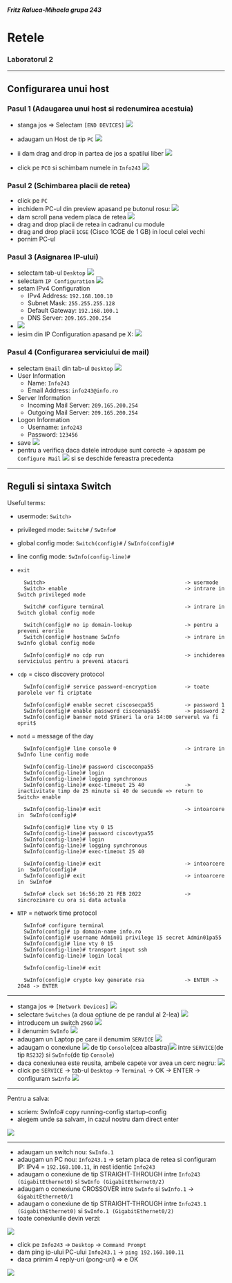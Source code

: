 #####  Fritz Raluca-Mihaela grupa 243
# Retele
### Laboratorul 2 

---

##  Configurarea unui host

### Pasul 1 (Adaugarea unui host si redenumirea acestuia)

- stanga jos => Selectam `[END DEVICES]`
![](https://gcdnb.pbrd.co/images/0hFORUoqB6Bq.png?o=1)  

- adaugam un Host de tip `PC` ![](https://gcdnb.pbrd.co/images/dd3WNfTZqaWx.png?o=1)  

- ii dam drag and drop in partea de jos a spatilui liber ![](https://gcdnb.pbrd.co/images/5WORzN9O83Nz.png?o=1)

- click pe `PC0` si schimbam numele in `Info243` ![](https://gcdnb.pbrd.co/images/xPGfeQM40Cdw.png?o=1)

### Pasul 2 (Schimbarea placii de retea)

- click pe `PC`  
- inchidem PC-ul din preview apasand pe butonul rosu: ![](https://gcdnb.pbrd.co/images/GwKmO657G4B2.png?o=1)  
- dam scroll pana vedem placa de retea ![](https://gcdnb.pbrd.co/images/X4tApLJeBzk2.png?o=1)
- drag and drop placii de retea in cadranul cu module
- drag and drop placii `1CGE` (Cisco 1CGE de 1 GB) in locul celei vechi
- pornim PC-ul 

### Pasul 3 (Asignarea IP-ului)

- selectam tab-ul `Desktop` ![](https://gcdnb.pbrd.co/images/BekAnjexs7Rx.png?o=1)
- selectam `IP Configuration` ![](https://gcdnb.pbrd.co/images/yHWxZ8KKLgn1.png?o=1)
- setam IPv4 Configuration
  - IPv4 Address: `192.168.100.10`
  - Subnet Mask: `255.255.255.128`
  - Default Gateway: `192.168.100.1`
  - DNS Server: `209.165.200.254`
- ![](https://gcdnb.pbrd.co/images/sFfKIXfzu1NI.png?o=1)
- iesim din IP Configuration apasand pe X: ![](https://gcdnb.pbrd.co/images/DWBYmFAlef1J.png?o=1f)

### Pasul 4 (Configurarea serviciului de mail)

- selectam `Email` din tab-ul `Desktop` ![](https://gcdnb.pbrd.co/images/xCRAEMrgHGoL.png?o=1)
- User Information
  - Name: `Info243`
  - Email Address: `info243@info.ro`
- Server Information
  - Incoming Mail Server: `209.165.200.254`
  - Outgoing Mail Server: `209.165.200.254`
- Logon Information
  - Username: `info243`
  - Password: `123456`
- save 
![](https://gcdnb.pbrd.co/images/51OxyGuHHdH6.png?o=1)
- pentru a verifica daca datele introduse sunt corecte -> apasam pe `Configure Mail` ![](https://gcdnb.pbrd.co/images/Atz9loI2yQmJ.png?o=1) si se deschide fereastra precedenta

---

## Reguli si sintaxa Switch 

Useful terms:
- usermode: `Switch> `
- privileged mode: `Switch#` / `SwInfo# `
- global config mode: `Switch(config)#` / `SwInfo(config)#`
- line config mode: `SwInfo(config-line)#`
- `exit`


        Switch>                                             -> usermode
        Switch> enable                                      -> intrare in Switch privileged mode

        Switch# configure terminal                          -> intrare in Switch global config mode

        Switch(config)# no ip domain-lookup                 -> pentru a preveni erorile
        Switch(config)# hostname SwInfo                     -> intrare in SwInfo global config mode 

        SwInfo(config)# no cdp run                          -> inchiderea serviciului pentru a preveni atacuri
        
- `cdp` = cisco discovery protocol  
    
        SwInfo(config)# service password-encryption         -> toate parolele vor fi criptate

        SwInfo(config)# enable secret ciscosecpa55          -> password 1      
        SwInfo(config)# enable password ciscoenapa55        -> password 2
        SwInfo(config)# banner motd $Vineri la ora 14:00 serverul va fi oprit$

- `motd` = message of the day

        SwInfo(config)# line console 0                      -> intrare in SwInfo line config mode

        SwInfo(config-line)# password ciscoconpa55
        SwInfo(config-line)# login
        SwInfo(config-line)# logging synchronous
        SwInfo(config-line)# exec-timeout 25 40             -> inactivitate timp de 25 minute si 40 de secunde => return to Switch> enable
        
        SwInfo(config-line)# exit                           -> intoarcere in  SwInfo(config)#

        SwInfo(config)# line vty 0 15
        SwInfo(config-line)# password ciscovtypa55
        SwInfo(config-line)# login
        SwInfo(config-line)# logging synchronous
        SwInfo(config-line)# exec-timeout 25 40 
        
        SwInfo(config-line)# exit                           -> intoarcere in  SwInfo(config)#
        SwInfo(config)# exit                                -> intoarcere in  SwInfo#
        
        SwInfo# clock set 16:56:20 21 FEB 2022              -> sincrozinare cu ora si data actuala

- `NTP` = network time protocol
  
        SwInfo# configure terminal
        SwInfo(config)# ip domain-name info.ro
        SwInfo(config)# username Admin01 privilege 15 secret Admin01pa55
        SwInfo(config)# line vty 0 15
        SwInfo(config-line)# transport input ssh
        SwInfo(config-line)# login local

        SwInfo(config-line)# exit

        SwInfo(config)# crypto key generate rsa             -> ENTER -> 2048 -> ENTER

---

- stanga jos => `[Network Devices]` ![](https://gcdnb.pbrd.co/images/xAgTojg9PRPr.png?o=1)
- selectare `Switches` (a doua optiune de pe randul al 2-lea) ![](https://gcdnb.pbrd.co/images/jH01uD0EsHHG.png?o=1)
- introducem un switch `2960` ![](https://gcdnb.pbrd.co/images/f0OiBRUxyPXk.png?o=1)
- il denumim `SwInfo` ![](https://gcdnb.pbrd.co/images/1lRcjbKOF8og.png?o=1)
- adaugam un Laptop pe care il denumim `SERVICE` ![](https://gcdnb.pbrd.co/images/ZEXEbXqBNo69.png?o=1)
- adaugam o conexiune ![](https://gcdnb.pbrd.co/images/yNnfHNL1aW7r.png?o=1) de tip `Console`(cea albastra)![](https://gcdnb.pbrd.co/images/8DU1alDxrGRi.png?o=1) intre `SERVICE`(de tip `RS232`) si `SwInfo`(de tip `Console`)  
- daca conexiunea este reusita, ambele capete vor avea un cerc negru: ![](https://gcdnb.pbrd.co/images/o9RrH5LJWJki.png?o=1)
- click pe `SERVICE` -> tab-ul `Desktop` -> `Terminal` -> OK -> ENTER -> configuram `SwInfo`
![](https://gcdnb.pbrd.co/images/9zdh3tr48igi.png?o=1)

---

Pentru a salva:

- scriem:
      SwInfo# copy running-config startup-config 
- alegem unde sa salvam, in cazul nostru dam direct enter

![](https://gcdnb.pbrd.co/images/vRmpQ6VwS4ab.png?o=1)

---

- adaugam un switch nou: `SwInfo.1`
- adaugam un PC nou: `Info243.1` -> setam placa de retea si configuram IP: IPv4 = `192.168.100.11`, in rest identic `Info243`
- adaugam o conexiune de tip STRAIGHT-THROUGH intre `Info243 (GigabitEthernet0)` si `SwInfo (GigabitEthernet0/2)`
- adaugam o conexiune CROSSOVER intre `SwInfo` si `SwInfo.1` -> `GigabitEthernet0/1`
- adaugam o conexiune de tip STRAIGHT-THROUGH intre `Info243.1 (GigabithEthernet0)` si `SwInfo.1 (GigabitEthernet0/2)`
- toate conexiunile devin verzi:

![](https://gcdnb.pbrd.co/images/CYWCM1K1aGnm.png?o=1)

- click pe `Info243` -> `Desktop` -> `Command Prompt`
- dam ping ip-ului PC-ului `Info243.1` -> `ping 192.160.100.11` 
- daca primim 4 reply-uri (pong-uri) => e OK

![](https://gcdnb.pbrd.co/images/TeHdM4hgZfJd.png?o=1)